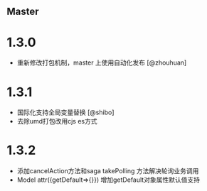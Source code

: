 <!--

// Please add your own contribution below inside the Master section, no need to
// set a version number, that happens during a deploy. Thanks!
//
// These docs are aimed at users rather than danger developers, so please limit technical
// terminology in here.

// Note: if this is your first PR, you'll need to add your URL to the footnotes
//       see the bottom of this file. The list there is sorted, try to follow that.

-->

## Master

<!-- Your comment below this -->

# 1.3.0

- 重新修改打包机制，master 上使用自动化发布 [@zhouhuan]

# 1.3.1

- 国际化支持全局变量替换 [@shibo]
- 去除umd打包改用cjs es方式

# 1.3.2
- 添加cancelAction方法和saga takePolling 方法解决轮询业务调用
- Model attr({getDefault=>{}}) 增加getDefault对象属性默认值支持
